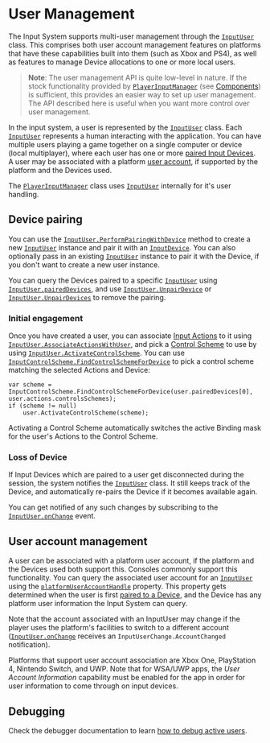 # User Management

The Input System supports multi-user management through the [`InputUser`](../api/UnityEngine.InputSystem.Users.InputUser.html) class. This comprises both user account management features on platforms that have these capabilities built into them (such as Xbox and PS4), as well as features to manage Device allocations to one or more local users.

>__Note__: The user management API is quite low-level in nature. If the stock functionality provided by [`PlayerInputManager`](Components.md#playerinputmanager-component) (see [Components](./Components.md)) is sufficient, this provides an easier way to set up user management. The API described here is useful when you want more control over user management.

In the input system, a user is represented by the [`InputUser`](../api/UnityEngine.InputSystem.Users.InputUser.html) class. Each [`InputUser`](../api/UnityEngine.InputSystem.Users.InputUser.html) represents a human interacting with the application. You can have multiple users playing a game together on a single computer or device (local multiplayer), where each user has one or more [paired Input Devices](#device-pairing). A user may be associated with a platform [user account](#user-account-management), if supported by the platform and the Devices used.

The [`PlayerInputManager`](Components.md#playerinputmanager-component) class uses [`InputUser`](../api/UnityEngine.InputSystem.Users.InputUser.html) internally for it's user handling.

## Device pairing

You can use the [`InputUser.PerformPairingWithDevice`](../api/UnityEngine.InputSystem.Users.InputUser.html#UnityEngine_InputSystem_Users_InputUser_PerformPairingWithDevice_UnityEngine_InputSystem_InputDevice_UnityEngine_InputSystem_Users_InputUser_UnityEngine_InputSystem_Users_InputUserPairingOptions_) method to create a new [`InputUser`](../api/UnityEngine.InputSystem.Users.InputUser.html) instance and pair it with an [`InputDevice`](../api/UnityEngine.InputSystem.InputDevice.html). You can also optionally pass in an existing [`InputUser`](../api/UnityEngine.InputSystem.Users.InputUser.html) instance to pair it with the Device, if you don't want to create a new user instance.

You can query the Devices paired to a specific [`InputUser`](../api/UnityEngine.InputSystem.Users.InputUser.html) using [`InputUser.pairedDevices`](../api/UnityEngine.InputSystem.Users.InputUser.html#UnityEngine_InputSystem_Users_InputUser_pairedDevices), and use [`InputUser.UnpairDevice`](../api/UnityEngine.InputSystem.Users.InputUser.html#UnityEngine_InputSystem_Users_InputUser_UnpairDevice_UnityEngine_InputSystem_InputDevice_) or [`InputUser.UnpairDevices`](../api/UnityEngine.InputSystem.Users.InputUser.html#UnityEngine_InputSystem_Users_InputUser_UnpairDevices) to remove the pairing.

### Initial engagement

Once you have created a user, you can associate [Input Actions](Actions.md) to it using [`InputUser.AssociateActionsWithUser`](../api/UnityEngine.InputSystem.Users.InputUser.html#UnityEngine_InputSystem_Users_InputUser_AssociateActionsWithUser_UnityEngine_InputSystem_IInputActionCollection_), and pick a [Control Scheme](ActionBindings.md#control-schemes) to use by using [`InputUser.ActivateControlScheme`](../api/UnityEngine.InputSystem.Users.InputUser.html#UnityEngine_InputSystem_Users_InputUser_ActivateControlScheme_System_String_). You can use [`InputControlScheme.FindControlSchemeForDevice`](../api/UnityEngine.InputSystem.InputControlScheme.html#UnityEngine_InputSystem_InputControlScheme_FindControlSchemeForDevice__1_UnityEngine_InputSystem_InputDevice___0_) to pick a control scheme matching the selected Actions and Device:

```
var scheme = InputControlScheme.FindControlSchemeForDevice(user.pairedDevices[0], user.actions.controlsSchemes);
if (scheme != null)
    user.ActivateControlScheme(scheme);
```

Activating a Control Scheme automatically switches the active Binding mask for the user's Actions to the Control Scheme.

### Loss of Device

If Input Devices which are paired to a user get disconnected during the session, the system notifies the [`InputUser`](../api/UnityEngine.InputSystem.Users.InputUser.html) class. It still keeps track of the Device, and automatically re-pairs the Device if it becomes available again.

You can get notified of any such changes by subscribing to the [`InputUser.onChange`](../api/UnityEngine.InputSystem.Users.InputUser.html#UnityEngine_InputSystem_Users_InputUser_onChange) event.

## User account management

A user can be associated with a platform user account, if the platform and the Devices used both support this. Consoles commonly support this functionality. You can query the associated user account for an [`InputUser`](../api/UnityEngine.InputSystem.Users.InputUser.html) using the [`platformUserAccountHandle`](../api/UnityEngine.InputSystem.Users.InputUser.html#UnityEngine_InputSystem_Users_InputUser_platformUserAccountHandle) property. This property gets determined when the user is first [paired to a Device](#device-pairing), and the Device has any platform user information the Input System can query.

Note that the account associated with an InputUser may change if the player uses the platform's facilities to switch to a different account ([`InputUser.onChange`](../api/UnityEngine.InputSystem.Users.InputUser.html#UnityEngine_InputSystem_Users_InputUser_onChange) receives an `InputUserChange.AccountChanged` notification).

Platforms that support user account association are Xbox One, PlayStation 4, Nintendo Switch, and UWP. Note that for WSA/UWP apps, the *User Account Information* capability must be enabled for the app in order for user information to come through on input devices.

## Debugging

Check the debugger documentation to learn [how to debug active users](Debugging.md#debugging-usersplayerinput).
